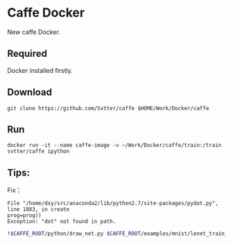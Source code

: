 # Caffe Docker

New caffe Docker.

## Required

Docker installed firstly.

## Download

`git clone https://github.com/Svtter/caffe $HOME/Work/Docker/caffe`

## Run

`docker run -it --name caffe-image -v ~/Work/Docker/caffe/train:/train svtter/caffe ipython`



## Tips:

Fix：
```
File "/home/dxy/src/anaconda2/lib/python2.7/site-packages/pydot.py", line 1883, in create
prog=prog))
Exception: "dot" not found in path.
```

```bash
!$CAFFE_ROOT/python/draw_net.py $CAFFE_ROOT/examples/mnist/lenet_train_test.prototxt /train/lenet_test.png
```
